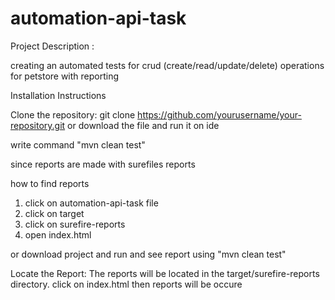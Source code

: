 # automation-api-task

Project Description :

creating an automated tests for crud (create/read/update/delete) operations for petstore with reporting

Installation Instructions

Clone the repository:
git clone https://github.com/yourusername/your-repository.git
or download the file and run it on ide

write command "mvn clean test"


since reports are made with surefiles reports 

how to find reports 
1. click on automation-api-task file
2. click on target
3. click on surefire-reports
4. open index.html

or download project and run and see report 
using "mvn clean test"

Locate the Report: The reports will be located in the target/surefire-reports directory. click on index.html then reports will be occure
